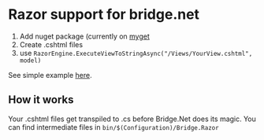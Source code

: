 # Razor support for bridge.net

1) Add nuget package (currently on [myget](https://www.myget.org/feed/Packages/bridge-razor)
2) Create .cshtml files
3) use `RazorEngine.ExecuteViewToStringAsync("/Views/YourView.cshtml", model)`


See simple example [here](https://github.com/kekekeks/Bridge.Razor.Example).


## How it works

Your .cshtml files get transpiled to .cs before Bridge.Net does its magic. You can find intermediate files in `bin/$(Configuration)/Bridge.Razor`

